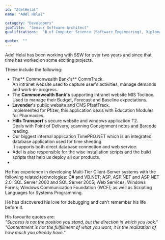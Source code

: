 ```yaml
---
id: "AdelHelal"
name: "Adel Helal"

category: "Developers"
jobTitle:  "Senior Software Architect"
qualifications:  "B of Computer Science (Software Engineering), Diploma in Electrical Engineering - Electrical Technology"

quote:  ""
---
```


Adel Helal has been working with SSW for over two years and since that time has worked on some exciting projects.

These include the following:

*   The** Commonwealth Bank's** CommTrack.  
An intranet website used to capture user's activities, manage demands and work-in-progress. 
*   The **Commonwealth Bank's** supporting intranet website MIS Toolbox.  
Used to manage their Budget, Forecast and Baseline expectations.
*   **Lavender**'s public website and CMS PfastTrack.  
Implemented for Pfizer, this application deals with Education Modules for Pharmacies. 
*   **Hills Transport**'s secure website and windows application T2.  
Deals with Point of Delivery, scanning Consignment notes and Barcode reading. 
*   Our biggest internal application TimePRO.NET which is an integrated database application used for time sheeting.  
It supports both direct database connection and web service. 
*   Adel is also responsible for the wise installation scripts and the build scripts that help us deploy all our products. 
*   

He has experience in developing Multi-Tier Client-Server systems with the following related technologies: C# and VB.NET; ASP, ASP.NET and ASP.NET 2.0; SQL Server 2000 and SQL Server 2005; Web Services; Windows Forms; Windows Communication Foundation (WCF); as well as Scripting Languages for Systems Programming.

He has discovered his love for debugging and can't remember his life before it.

His favourite quotes are:  
*"Success is not the position you stand, but the direction in which you look."  
"Contentment is not the fulfillment of what you want, it is the realization of how much you already have."*
